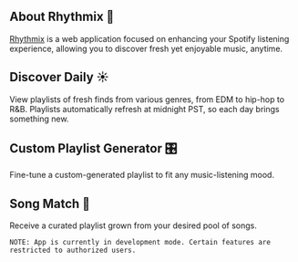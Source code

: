 ## About Rhythmix 🎵

<a href=https://rhythm-ix.netlify.app/>Rhythmix</a> is a web application focused on enhancing your Spotify listening experience, allowing you to discover fresh yet enjoyable music, anytime.

## Discover Daily ☀️

View playlists of fresh finds from various genres, from EDM to hip-hop to R&B. Playlists automatically refresh at midnight PST, so each day brings something new.

## Custom Playlist Generator 🎛️

Fine-tune a custom-generated playlist to fit any music-listening mood.

## Song Match 🧵

Receive a curated playlist grown from your desired pool of songs.

    NOTE: App is currently in development mode. Certain features are restricted to authorized users.
